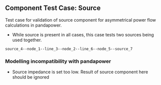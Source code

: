 ## Component Test Case: Source

Test case for validation of source component for asymmetrical power flow calculations in pandapower.
- While source is present in all cases, this case tests two sources being used together.
```
source_4--node_1--line_3--node_2--line_6--node_5--source_7
```

### Modelling incompatibility with pandapower

- Source impedance is set too low. Result of source component here should be ignored